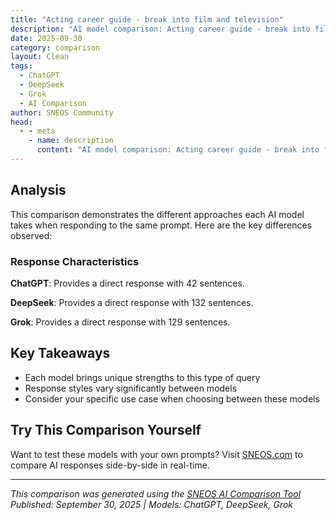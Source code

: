 ```yaml
---
title: "Acting career guide - break into film and television"
description: "AI model comparison: Acting career guide - break into film and television..."
date: 2025-09-30
category: comparison
layout: Clean
tags:
  - ChatGPT
  - DeepSeek
  - Grok
  - AI Comparison
author: SNEOS Community
head:
  - - meta
    - name: description
      content: "AI model comparison: Acting career guide - break into film and television..."
---
```


<ChatComparison
  title="Acting career guide - break into film and television"
  prompt="Acting career guide - break into film and television"
  :responses='{
    "ChatGPT": "Sure! Here\u2019s a comprehensive guide to breaking into film and television acting:\n\n### 1. Understand the Industry\n- **Research**: Learn how the film and TV industry works. Understand roles, production processes, casting, agents, union rules, and typical career paths.\n- **Terminology**: Familiarize yourself with common industry terms like sides, callbacks, cold reading, SAG-AFTRA, etc.\n\n### 2. Develop Your Skills\n- **Acting Classes**: Take acting lessons from reputable schools or coaches to build strong fundamentals and technique.\n- **Workshops**: Attend workshops that focus on on-camera techniques, auditions, cold reading, and improvisation.\n- **Practice**: Regularly practice monologues, scenes, and cold reads. Record yourself to critique and improve.\n- **Other Skills**: Singing, dancing, accents, stunt work, or languages can add to your versatility.\n\n### 3. Gain Experience\n- **Community Theater**: Join local theater productions to build confidence and stage experience.\n- **Student \u0026 Independent Films**: Volunteer or audition for student films or indie projects to gain camera experience and build a reel.\n- **Extra Work**: Consider working as an extra to understand set etiquette and operations.\n- **Short Films \u0026 Web Series**: Many actors start by participating in these to gain exposure and credits.\n\n### 4. Build Your Professional Materials\n- **Headshots**: Invest in professional headshots that clearly represent your look and type.\n- **Resume**: Prepare an acting resume listing your training, experience, special skills, and contact info.\n- **Reel**: Compile a demo reel of your best on-camera work (1-3 minutes).\n\n### 5. Representation \u0026 Networking\n- **Find an Agent**: Submit your headshots and resume to agencies. Agents help you get auditions and negotiate contracts.\n- **Managers**: Some actors also get managers who help with career guidance.\n- **Networking**: Attend industry events, workshops, film festivals, and join acting groups or unions.\n- **Social Media**: Use platforms like Instagram, TikTok, or LinkedIn to promote your work and connect with industry pros.\n\n### 6. Auditioning\n- **Find Auditions**: Use casting websites, your agent, and social media to find opportunities.\n- **Prepare**: Research the project, memorize lines, and rehearse your scenes.\n- **Professionalism**: Be punctual, polite, and adaptable. Take direction well.\n- **Keep Trying**: Rejection is normal. Learn from every audition and keep improving.\n\n### 7. Union \u0026 Industry Standards\n- **Join SAG-AFTRA**: Once you book professional work, consider joining the Screen Actors Guild-American Federation of Television and Radio Artists, which provides important protections and benefits.\n- **Understand Contracts**: Learn the basics of acting contracts and residuals.\n\n### 8. Stay Persistent and Adaptable\n- **Patience**: Success rarely happens overnight. Persistence is key.\n- **Versatility**: Be open to various roles and mediums (commercials, voiceover, theater).\n- **Continued Learning**: Keep training and developing your craft.\n\n---\n\n### Additional Resources\n- Books: *\u201CAn Actor Prepares\u201D* by Stanislavski, *\u201CThe Actor\u2019s Life\u201D* by Jenna Fischer\n- Websites: Backstage, Casting Networks, Actors Access\n- Podcasts/YouTube channels on acting techniques and industry insights\n\n---\n\nIf you want, I can help you with specific steps like finding acting classes in your area, creating your resume, or preparing for auditions!",
    "DeepSeek": "Of course. Breaking into film and television is a marathon, not a sprint. This guide will provide a structured, step-by-step approach, from the very beginning to landing your first professional role.\n\n### **Phase 1: The Foundation (Before You Even Audition)**\n\nThis is the non-negotiable groundwork. Skipping this is like building a house on sand.\n\n**1. Training: Your Toolkit**\nYou must learn the craft. Talent is great, but technique is what gets you hired.\n*   **Acting Classes:** Find a reputable acting school or studio. Look for ones that focus on:\n    *   **Technique:** Meisner, Stanislavski, Method, Practical Aesthetics, etc. Try different ones to see what resonates.\n    *   **On-Camera Technique:** This is crucial. Acting for film/TV is different from theater. You need to learn how to work with the frame, hit marks, and scale your performance for the camera.\n    *   **Scene Study:** The practical application of your technique.\n*   **Improv Classes:** (e.g., The Groundlings, UCB, Second City, or local studios). This is invaluable for auditions, character creation, and feeling comfortable in the moment. Many comedy shows and films heavily favor actors with improv skills.\n*   **Additional Skills:** Voice (dialects, projection), movement (dance, stage combat, yoga), and singing will make you more castable.\n\n**2. The Materials: Your Calling Card**\nYou cannot get auditions without professional materials.\n\n*   **Headshots:** This is your first impression.\n    *   **Get 2-3 looks:** One commercial/approachable (smiling, friendly), one theatrical/dramatic (serious, compelling), and maybe a character-specific one.\n    *   **Hire a professional** headshot photographer who specializes in actors.\n    *   They should look like you *on a good day*, not a glamourous, unrecognizable version.\n*   **The R\u00E9sum\u00E9:** Format is key.\n    *   **Structure:** List your experience in categories: Film, Television, Theater, Commercial, Training.\n    *   **If you have no credits,** lean heavily on your Training section and any student films or independent theater you\u0027ve done. Do not lie.\n    *   **Special Skills:** Be honest but strategic. List real skills (e.g., \u0022Fluent in Spanish,\u0022 \u0022Juggling,\u0022 \u0022Intermediate Guitar,\u0022 \u0022British RP Dialect,\u0022 \u0022Boxing\u0022).\n\n**3. The Mindset: Your Armor**\n*   **Embrace Rejection:** You will hear \u0022no\u0022 thousands of times more than you hear \u0022yes.\u0022 It is not personal; it\u0027s a matter of fit.\n*   **Be a Business:** You are the CEO of \u0022You, Inc.\u0022 You are in charge of marketing, finance, and product development (your skills).\n*   **Patience and Persistence:** This is a long-term career path. Success rarely happens overnight.\n\n---\n\n### **Phase 2: Getting in the Room (The Hunt for Auditions)**\n\n**1. Find an Agent \u0026 Manager**\nAgents and managers are your gatekeepers to professional auditions.\n*   **Agent:** Their job is to submit you for roles and negotiate contracts. They typically earn 10% of your earnings.\n*   **Manager:** Their role is more holistic\u2014guiding your career, helping you choose roles, and often helping you find an agent. They typically earn 10-15%.\n*   **How to Get One:** You need your materials (headshots, r\u00E9sum\u00E9) to be strong. Start by researching smaller, reputable agencies in your local market. You can submit to them via email (check their website for submission guidelines). Many will not sign you until you have some credits.\n\n**2. Do It Yourself (The Hustle)**\nWhile you\u0027re seeking representation, you must create your own opportunities.\n*   **Online Casting Platforms:** These are essential.\n    *   **Backstage \u0026 Actors Access:** The two biggest platforms for independent film, student films, theater, and some TV. This is where you will book your first credits to build your reel.\n    *   **Casting Networks:** Primarily for commercial auditions.\n*   **Student Films:** Contact local film schools. The pay is usually $0, but you get a copy of the film for your reel, and you network with the next generation of directors.\n*   **Local Independent Films:** Search for indie projects on Facebook groups, Craigslist (be careful), and local film commission websites.\n*   **Networking:** Go to industry workshops, film festivals, and acting classes. Build genuine relationships, not just transactional ones. Your classmates and the director you met on a student film could be your ticket in years from now.\n\n---\n\n### **Phase 3: The Audition \u0026 Booking the Job**\n\n**1. The Audition Process**\n*   **The Breakdown:** Your agent sends you a \u0022breakdown\u0022 of a character.\n*   **The Sides:** You receive the \u0022sides\u0022 (a few pages of the script for the audition scene).\n*   **Preparation is EVERYTHING:**\n    1.  **Read the entire scene** multiple times. Understand the context, your character\u0027s objective, and what\u0027s at stake.\n    2.  **Memorize** your lines until they are second nature.\n    3.  **Make strong, playable choices.** Don\u0027t just say the lines; *do* something with them. What does your character want? What\u0027s in their way?\n    4.  **Practice on camera.** Record yourself and watch it back. Be your own critic.\n\n**2. The Room (or The Self-Tape)**\n*   **Self-Tapes are now the standard.** Your setup must be professional.\n    *   **Background:** A plain, neutral-colored wall.\n    *   **Lighting:** Good, even light on your face (a ring light or a window can work).\n    *   **Sound:** Use a external microphone if possible. Record in a quiet room.\n    *   **Frame:** A medium shot (from the chest up).\n    *   **Slate:** Always follow the specific instructions for the slate (stating your name, height, etc.).\n*   **In-Person Auditions:**\n    *   Be professional, polite, and prepared.\n    *   You only have a few minutes. Make them count.\n    *   The casting director is on your side. They *want* you to be the one.\n\n**3. Callbacks \u0026 Chemistry Reads**\nIf they like your first audition, you may be called back.\n*   **Callback:** You\u0027ll often read for the director and producers now. They may give you adjustments (new directions) to see how you take direction.\n*   **Chemistry Read:** You may read with other actors being considered for roles opposite yours to see if you have \u0022chemistry.\u0022\n\n**4. Booking the Job**\nYou get the call: \u0022You\u0027ve booked it!\u0022\n*   Your agent will negotiate your contract.\n*   Be professional, prepared, and collaborative on set. Your reputation is your currency.\n\n---\n\n### **Phase 4: Building a Career (The Long Game)**\n\n*   **Build Your Reel:** As you book work, compile your best scenes into a demo reel (2-3 minutes max). This becomes your most important tool after your headshot.\n*   **Join the Union (SAG-AFTRA):** In the U.S., you must be union to work on most major studio films and network TV shows. You can join by booking a speaking role on a union project, or through other pathways. It\u0027s a big step with dues and rules, but it\u0027s necessary for a professional career.\n*   **Never Stop Training:** The best actors always consider themselves students.\n*   **Create Your Own Work:** Write a short film, start a web series, produce a play. In today\u0027s world, you don\u0027t have to wait for permission.\n\n### **Location, Location, Location**\n\n*   **Los Angeles \u0026 New York:** The industry hubs. The most opportunities and the most competition. If you\u0027re serious, you will likely need to be in one of these cities eventually.\n*   **Atlanta, Chicago, Albuquerque, etc.:** Strong regional markets with lots of production. A great place to start building credits.\n*   **London, Toronto, Vancouver:** Major hubs with their own thriving industries and access to international productions.\n\n### **Final, Crucial Advice**\n\n*   **Avoid Scams:** You should never have to pay an agent upfront. Never pay for an audition. Legitimate casting is free.\n*   **Have a Survival Job:** Find a flexible job (serving, bartending, freelancing, dog walking) that pays the bills so you can afford to go to auditions.\n*   **Define Success for Yourself:** Is it being a movie star? Is it making a living as a working actor? Is it just loving the creative process? Knowing your \u0022why\u0022 will keep you going through the tough times.\n\nThis is a challenging but incredibly rewarding path. Break a leg",
    "Grok": "Breaking into the film and television industry as an actor can be challenging but rewarding. It requires talent, persistence, training, networking, and a strategic approach. Below is a comprehensive guide to help you start and build a successful acting career in film and television.\n\n---\n\n### **1. Assess Your Commitment and Goals**\n- **Understand the Industry**: Acting in film and TV is highly competitive, often requiring long hours, rejection, and financial instability in the early stages. Be honest with yourself about your dedication and willingness to persevere.\n- **Define Your Goals**: Decide if you want to focus on film, television, theater, commercials, or a combination. Are you aiming for lead roles, character acting, or voice-over work?\n\n---\n\n### **2. Build Your Skills and Training**\n- **Take Acting Classes**: Enroll in acting classes or workshops to develop your craft. Look for programs that focus on techniques like Stanislavski, Meisner, or Method acting. Consider reputable schools or conservatories (e.g., Lee Strasberg Theatre \u0026 Film Institute, Stella Adler Studio, or local acting schools).\n- **Study the Medium**: Film and TV acting differ from theater. Film requires subtlety due to close-up shots, while TV often demands quick adaptability for tight schedules. Learn the differences through classes or online resources.\n- **Practice Regularly**: Join local theater groups, improv troupes, or student film projects to gain experience and build confidence.\n- **Develop Additional Skills**: Learn skills like dialects, singing, dancing, or stunt work to make yourself more versatile and marketable.\n\n---\n\n### **3. Create Your Professional Materials**\n- **Headshots**: Get professional headshots that reflect your look and personality. Hire a photographer familiar with industry standards (natural lighting, simple background, and a range of expressions).\n- **Acting Resume**: Create a resume listing your training, experience, skills, and any relevant work (even if it\u2019s student films or local theater). Keep it concise and tailored to acting roles.\n- **Demo Reel**: Compile a short (2-3 minute) demo reel showcasing your best work. Include clips from student films, indie projects, or monologues if you have no professional footage yet. Update it as you gain more experience.\n- **Online Presence**: Build a professional website or social media profiles (e.g., Instagram, IMDb) to showcase your portfolio and connect with industry professionals.\n\n---\n\n### **4. Gain Experience**\n- **Start Small**: Look for roles in student films, short films, web series, or local commercials. Check platforms like Backstage, Casting Networks, or local casting calls on social media.\n- **Join a Theater Group**: Performing in local theater productions can help you hone your craft and get noticed by casting directors or agents.\n- **Work as an Extra**: Background acting (being an extra) is a low-pressure way to get on set, observe professionals, and sometimes get upgraded to small speaking roles. Sign up with casting agencies that handle extras.\n- **Student and Indie Projects**: Many aspiring directors need actors for their projects. These gigs often provide footage for your reel and help you build a network.\n\n---\n\n### **5. Network and Build Relationships**\n- **Attend Industry Events**: Go to film festivals, workshops, casting director meet-and-greets, and networking events to meet directors, producers, and other actors.\n- **Join Online Communities**: Engage in forums and groups on platforms like Reddit, Facebook, or LinkedIn focused on acting and filmmaking.\n- **Collaborate**: Work with other creatives (writers, directors, producers) on small projects. Relationships can lead to bigger opportunities.\n- **Find a Mentor**: If possible, connect with an experienced actor who can offer guidance and introduce you to industry contacts.\n\n---\n\n### **6. Get Representation**\n- **Talent Agents**: Agents help you find auditions and negotiate contracts. Research reputable agencies (check reviews on sites like IMDb Pro or ask for recommendations). Avoid agencies that charge upfront fees\u2014legitimate agents take a commission only after you book work.\n- **Managers**: Personal managers provide career guidance and may connect you with agents. They often work on a commission basis as well.\n- **How to Approach Representation**: Send a submission package (headshot, resume, demo reel link) to agents or managers. Follow up politely if you don\u2019t hear back. Alternatively, get noticed through showcases or industry connections.\n- **Self-Submission**: If you don\u2019t have representation yet, submit yourself for roles through platforms like Backstage, Actors Access, or Casting Networks.\n\n---\n\n### **7. Audition Like a Pro**\n- **Prepare Thoroughly**: Read the script or sides (audition material) carefully. Understand your character\u2019s motivations and rehearse with a coach or fellow actor if possible.\n- **Slate Properly**: Introduce yourself clearly in auditions (e.g., \u201CHi, I\u2019m [Your Name], reading for [Character Name]\u201D). Smile and be confident.\n- **Be Flexible**: Casting directors may ask you to adjust your performance. Show that you can take direction.\n- **Handle Rejection**: Rejections are part of the process. Don\u2019t take them personally\u2014focus on improving and auditioning again.\n- **Self-Tape Auditions**: Many auditions are now virtual. Invest in good lighting, a neutral background, and clear audio. Follow submission guidelines exactly.\n\n---\n\n### **8. Relocate if Necessary**\n- **Major Hubs**: If you\u2019re serious about film and TV, consider moving to industry hubs like Los Angeles, New York City, Atlanta, or Vancouver, where most productions are filmed. These cities offer more opportunities and access to casting directors and agents.\n- **Regional Markets**: If relocating isn\u2019t an option, start in a regional market with a growing film scene (e.g., Chicago, Austin, or North Carolina). Many productions shoot outside major hubs due to tax incentives.\n- **Be Realistic**: Moving to a hub can be expensive. Build some experience and savings before making the leap, and research affordable housing and local resources for actors.\n\n---\n\n### **9. Understand the Business Side**\n- **Join Unions (if eligible)**: In the U.S., SAG-AFTRA (Screen Actors Guild-American Federation of Television and Radio Artists) represents film and TV actors. Joining provides benefits like better pay and protections but requires meeting eligibility criteria (e.g., booking a union job). Start as a non-union actor and work toward membership.\n- **Learn Contracts**: Understand basic contract terms (e.g., pay, residuals, rights) before signing anything. If you have representation, they\u2019ll guide you.\n- **Taxes and Finances**: Acting income can be inconsistent. Track expenses (headshots, classes, travel) for tax deductions and budget carefully.\n\n---\n\n### **10. Stay Persistent and Grow**\n- **Keep Learning**: Even after booking roles, continue taking classes or workshops to refine your skills.\n- **Update Materials**: Refresh your headshots, resume, and demo reel as you gain experience.\n- **Build Resilience**: Rejection and slow periods are common. Stay motivated by setting short-term goals (e.g., booking one role this year) and celebrating small wins.\n- **Diversify**: Explore related fields like voice acting, hosting, or modeling to supplement income and expand opportunities.\n\n---\n\n### **11. Resources and Tools**\n- **Casting Platforms**: Backstage (www.backstage.com), Actors Access (www.actorsaccess.com), Casting Networks (www.castingnetworks.com).\n- **Industry News**: Follow publications like Variety, The Hollywood Reporter, and Deadline for trends and opportunities.\n- **Books**: Read \u201CAn Actor Prepares\u201D by Constantin Stanislavski, \u201CAudition\u201D by Michael Shurtleff, or \u201CSelf-Management for Actors\u201D by Bonnie Gillespie for career insights.\n- **Podcasts/Videos**: Listen to podcasts like \u201CBack to One\u201D or watch YouTube channels with acting tips (e.g., Acting Career Center).\n\n---\n\n### **12. Avoid Common Pitfalls**\n- **Scams**: Be wary of \u201Ccasting calls\u201D or \u201Cagents\u201D asking for upfront payments. Legitimate opportunities don\u2019t require you to pay to audition or join.\n- **Overcommitting**: Don\u2019t take on too many unpaid projects that drain your time or finances\u2014balance exposure with sustainability.\n- **Lack of Preparation**: Always show up to auditions or sets prepared and professional. First impressions matter.\n\n---\n\n### **Sample Timeline for Breaking In**\n- **Months 1-3**: Take acting classes, get headshots, build a resume, and start networking locally.\n- **Months 4-6**: Audition for student/indie projects, create a demo reel, and research agents or casting calls.\n- **Months 7-12**: Gain experience through small roles, attend industry events, and submit to larger projects or agencies.\n- **Year 2\u002B**: Continue auditioning, refine your craft, and consider relocating to a major hub if feasible.\n\n---\n\n### **Final Thoughts**\nBreaking into film and television requires a combination of talent, hard work, and luck. Stay patient, treat every opportunity as a learning experience, and build genuine relationships in the industry. Success may take years, but persistence and a positive attitude will set you apart. Keep acting, keep connecting, and don\u2019t give up! \uD83C\uDFAC\n\nIf you have specific questions (e.g., about a particular market or type of acting), feel free to ask!"
  }'
  published-date="22:46"
/>

## Analysis

This comparison demonstrates the different approaches each AI model takes when responding to the same prompt. Here are the key differences observed:

### Response Characteristics

**ChatGPT**: Provides a direct response with 42 sentences. 

**DeepSeek**: Provides a direct response with 132 sentences. 

**Grok**: Provides a direct response with 129 sentences. 

## Key Takeaways

- Each model brings unique strengths to this type of query
- Response styles vary significantly between models
- Consider your specific use case when choosing between these models

## Try This Comparison Yourself

Want to test these models with your own prompts? Visit [SNEOS.com](https://sneos.com) to compare AI responses side-by-side in real-time.

---

*This comparison was generated using the [SNEOS AI Comparison Tool](https://sneos.com)*
*Published: September 30, 2025 | Models: ChatGPT, DeepSeek, Grok*
